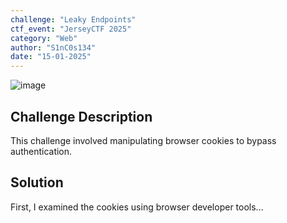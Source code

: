```yaml
---
challenge: "Leaky Endpoints"
ctf_event: "JerseyCTF 2025"
category: "Web"
author: "S1nC0s134"
date: "15-01-2025"
---
```


![image](https://github.com/user-attachments/assets/1c084c01-ee75-4490-9baf-7469978bd88d)

## Challenge Description
This challenge involved manipulating browser cookies to bypass authentication.




## Solution
First, I examined the cookies using browser developer tools...
